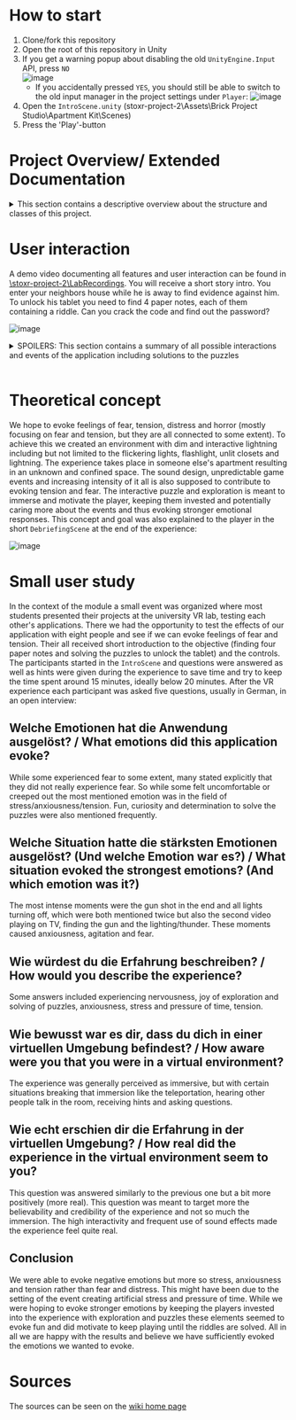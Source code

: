 # How to start
1. Clone/fork this repository  
2. Open the root of this repository in Unity
3. If you get a warning popup about disabling the old `UnityEngine.Input` API, press `NO`  
  ![image](./LabRecordings/popup-press-no.jpg)
    - If you accidentally pressed `YES`, you should still be able to switch to the old input manager in the project settings under `Player`:
    ![image](./LabRecordings/switch-input-manager.png)
4. Open the `IntroScene.unity` (stoxr-project-2\Assets\Brick Project Studio\Apartment Kit\Scenes)
5. Press the 'Play'-button

# Project Overview/ Extended Documentation
<details> 
  <summary>This section contains a descriptive overview about the structure and classes of this project.</summary>

  ## Directory structure
  On the top level of the directory structure are mostly default directories. Our relevant code is inside of the *Assets* folder.
  Inside of this folder the following directory structure can be seen (nested files and directories aren't shown here for clarity):
  ```
  │
  ├── Baseball Bats\
  │
  ├── Blood decal pack\
  │
  ├── Brick Project Studio\
  │
  ├── EffectExamples\
  │
  ├── Flashlights\
  │
  ├── HDRPDefaultResources\
  │
  ├── Heist Unity\
  │
  ├── Oculus\
  │
  ├── Own Assets\
  │
  ├── PB_Spider\
  │
  ├── Resources\
  │
  ├── SkySeries Freebie\
  |
  ├── TextMesh Pro\
  │
  └── XR\
  ```
  A lot of these directories are packages that we imported for models, animations, audio files etc. *Own Assets* is an exception here, as there are some small models (tablet, notes)that we created ourselfs lying inside this directory. 
  All necessary files, (Meshes, materials, animations, scripts...) are within their respective directory, e.g. the Flashlight files are within the *FLashlights* directory, although the naming of the directories sometimes refers to their imported package name.
  If the necessary files aren't in their respective directory, then they are in the *Brick Project Studio* directory, which forms the baseline of this project, as this package contains the apartment. The directory tree of *Brick Project Studio* looks like this (files are not listed for clarity):
  ```
  │
  ├── Apartment Kit\
  │   │
  │   ├── Materials\
  │   │   │
  │   │   ├── Interior Exterior\
  │   │   │
  │   │   ├── Misc\
  │   │   │   │
  │   │   │   └── Materials\
  │   │   │
  │   │   │
  │   │   └── Surface\
  │   │
  │   │
  │   ├── Models\
  │   │
  │   ├── Prefabs\
  │   │   │
  │   │   ├── Apt Build Kit\
  │   │   │   │
  │   │   │   ├── Exteriors\
  │   │   │   │   │
  │   │   │   │   └── Ext_Apt_01\
  │   │   │   │
  │   │   │   │
  │   │   │   └── Interiors\
  │   │   │       │
  │   │   │       ├── Flooring & Ceilings\
  │   │   │       │
  │   │   │       ├── Frames Windows & Doors\
  │   │   │       │
  │   │   │       ├── Wall Tiles\
  │   │   │       │
  │   │   │       └── Walls Frames & Doors\
  │   │   │
  │   │   │
  │   │   │
  │   │   ├── Furniture\
  │   │   │   │
  │   │   │   ├── Bathroom\
  │   │   │   │
  │   │   │   ├── Bedroom\
  │   │   │   │
  │   │   │   ├── Kitchen\
  │   │   │   │   │
  │   │   │   │   ├── Appliances\
  │   │   │   │   │
  │   │   │   │   └── Cabinets\
  │   │   │   │
  │   │   │   │
  │   │   │   ├── Living Room\
  │   │   │   │
  │   │   │   └── Wine Cabinet\
  │   │   │
  │   │   │
  │   │   ├── Props\
  │   │   │   │
  │   │   │   ├── Art\
  │   │   │   │
  │   │   │   ├── Bathroom\
  │   │   │   │
  │   │   │   ├── Electronics\
  │   │   │   │
  │   │   │   ├── Lighting\
  │   │   │   │
  │   │   │   ├── Misc\
  │   │   │   │
  │   │   │   └── Wine Liquor Beer and Glassware - Sample\
  │   │   │
  │   │   │
  │   │   └── Structures\
  │   │
  │   │
  │   ├── Scenes\
  │   │   
  │   ├── Scripts & Animation\
  │   │   │
  │   │   ├── Closet\
  │   │   │
  │   │   ├── Grabbable\
  │   │   │
  │   │   ├── Light_flickering\
  │   │   │
  │   │   ├── Managers\
  │   │   │
  │   │   ├── OvenOpen\
  │   │   │
  │   │   ├── Slide\
  │   │   │
  │   │   ├── Spider_movement\
  │   │   │
  │   │   ├── TableFlip\
  │   │   │
  │   │   ├── Tablet\
  │   │   │
  │   │   ├── Weather\
  │   │   │
  │   │   ├── Windows\
  │   │   │
  │   │   └── Z Axis -1\
  │   │
  │   │
  │   ├── Sounds\
  │   │
  │   ├── Textures\
  │   │   │
  │   │   ├── Interior Exterior\
  │   │   │
  │   │   ├── Misc\
  │   │   │   │
  │   │   │   └── Materials\
  │   │   │
  │   │   │
  │   │   └── Surface\
  │   │
  │   │
  │   └── Videos\
  │
  │
  └── SE Basic Assets\
      │
      ├── Materials\
      │   │
      │   └── Fire\
      │
      │
      ├── Models\
      │   │
      │   └── Build Kits\
      │
      │
      ├── Prefabs\
      │   │
      │   └── Fire\
      │
      │
      ├── Scripts and Animations\
      │   │
      │   ├── Doors\
      │   │
      │   ├── Drawer\
      │   │   │
      │   │   ├── X Axis\
      │   │   │
      │   │   └── Z Axis\
      │   │
      │   │
      │   └── Windows\
      │
      │
      └── Textures\
          │
          └── Fire\
  ```
  As you can see there are two directories, *Apartment Kit* and *SE Basic Assets*.
  Latter contains many default files, which we used. We didn't add any files inside this directory. The *Apartment Kit* directory on the other hand contains many important files. For example the *Scripts & Animations* directory holds important scripts and animations, that aren't necessarily bound to imported packages. Also, the *Scenes* directory with our Scenes is located here aswell as the video clips.
  Despite the fact, that there are quite a few directories in this project, this description focused on the separation of default packages and relevant files. There could be a few unused directories of early development stages, which can be ignored.

  ## UML Class Diagrams
  To get an overview of the code architecture of this project, we list UML class diagrams of the classes we created. All classes listed here have additional comments about their functionality in their code files. <br>

  The first diagram shows the classes responsible for the scene management.
  - *Scene* is an enum which holds all scenes.
  - *SceneLoader* loads the scenes.
  - *IntroManager* checks if the MainScene should be loaded.
  ![image](./UMLs/Scenes.png)

  The second diagram focuses on the Event System.
  - *GameEventManager* manages all timed events, meaning that certain events get queued and set active after a specified delay.
  - *flicker_lights* controls the flickering of the apartment lights.
  - *spider_behavior* manages the behavior and animations of the spider.
  - *GrabbableWithSound* manages the Grabs on grabbable objects.
  - *GrabbableClues* inherits from *GrabbableWithSound* and has special behavior for the clues (notes)
  ![image](./UMLs/GameEventManager.png)

  In the third diagram are all individual scripts, that aren't bound to timers and therefore not bound to the *GameEventManager* system.
  - *TabletFunctionality* controls the interactions with the tablet (numpad)
  - *ButtonTrigger* is for the individual buttons on the numpad of the tablet and calls NumberPressed() of *TabletFunctionality*
  - *OpenAndClose* is bound to all Gameobjects that can be opened or closed with individual animations and sounds.
  - *flashlight_logic* manages the behavior of the flashlight.
  - *LightningTrigger* contains the logic of the collision.
  - *GrabbableDangerous*
  ![image](./UMLs/IndividualScripts.png)
</details> 

# User interaction
A demo video documenting all features and user interaction can be found in [\stoxr-project-2\LabRecordings](https://gitlab2.informatik.uni-wuerzburg.de/hci/teaching/courses/special-topics-xr/student-materials/2022-summer/stoxr-project-2/-/blob/main/LabRecordings/stoxr-project-2-video.mp4). You will receive a short story intro. You enter your neighbors house while he is away to find evidence against him. To unlock his tablet you need to find 4 paper notes, each of them containing a riddle. Can you crack the code and find out the password?

![image](./LabRecordings/intro.jpg)

<details> 
  <summary>SPOILERS: This section contains a summary of all possible interactions and events of the application including solutions to the puzzles </summary>

  ## Four paper notes
  Across the apartment you will find four paper notes with the following riddles on them
  ### What occurs twice in a week, once in a year but never in a day?
  - Answer: The letter E, because it appears twice in the word `week` and so on
  - Location: Closet opposite the bedroom
  ![image](./LabRecordings/location-riddle-e.jpg)
  - Hierarchy: riddle-e (GameObject)
  ### I go first unless the order is reversed. I stand in front of a lot of things, yet I have no real legs to stand on. You might just yell out my name once you find the answer.
  - Answer: The letter A, because 
    - it's the first letter of the alphabet
    - it literally stands in front of (a) `lot of things`
    - it stands in front of many nouns because it is a determiner/article
    - when you solve something or someone tells you the answer, you might just say 'Ah (I get it)'
  - Location: In the bedroom, underneath the left side pillow
  ![image](./LabRecordings/location-riddle-a.jpg)
  - Hierarchy: riddle-a (GameObject)
  ### What is the end of everything?
  - Answer: The letter G, because it is the last letter of the word `everything`
  - Location: In the guest room, underneath the bedside table
  ![image](./LabRecordings/location-riddle-g.jpg)
  - Hierarchy: riddle-g (GameObject)
  ### What comes once in a minute, twice in a moment but not once in a thousand years?
  - Answer: The letter M, because it appears once in the word `moment` and so on
  - Location: In the kitchen, in the second wall cabinet from the right
  ![image](./LabRecordings/location-riddle-m.jpg)
  - Hierarchy: riddle-m (GameObject)
    

  ## Game events

  ### Spider
  In the guest room, in the right corner of the room next to `riddle-g`, there is a small spider that follows and attacks the player when they get too close and then runs away when they are too far away again.

  ![image](./LabRecordings/spider.jpg)

  ### Rain
  After three minutes it starts to rain, you can hear but also see the rain if you look out of the windows. Another three minutes later the rain sounds get louder, hinting at more intense rain.

  ### Lightning and thunder
  After four minutes lightning and thunder strike, illuminating the entire scene when they appear. While they are technically visible to the player when looking out the window under certain circumstance it is quite unlikely they will actually see the lightning itself, though they can definitely see the flash of light. Another three minutes later the rate of lightning and thunder increases, making them appear more frequent. Also emits a lighting with thunder when a paper note has been picked up for the first time.

  ![image](./LabRecordings/lightning-1.jpg)
  ![image](./LabRecordings/lightning-2.jpg)


  ### Flickering lights
  After two minutes the lights start to turn off periodically, making a representative sound and spawning sparks when they do. The frequency of them turning off aswell as the time them staying off increases steadily over time until about ten minutes in when you hear the sound of a complete power failure, turning all the lights off for the remainder of the experience.

  ### TV
  After about one and a half minutes the TV will start to play a cute and funny short documentary about a wild hamster, immediately after the video concludes another one will start to play. This second video contains disturbing sounds and images of pigs locked up in a CO2 stunning chamber right before their slaughter. 

  ## Special interactions 
  Almost all small objects you think you should be able to grab are grabbable by pressing and holding `Axis1D.PrimaryHandTrigger` / `Axis1D.SecondaryHandTrigger`. Almost all drawers, doors, cupboards etc. are openable. To do so, move any hand near the handle and tap `Axis1D.PrimaryHandTrigger` / `Axis1D.SecondaryHandTrigger`.

  ![image](./LabRecordings/ovr-controller-mappings.png)

  ### Teleportation
  To prevent motion sickness we decided to implement teleportation instead of thumbstick movement. While holding the `Axis1D.PrimaryIndexTrigger` / L Index trigger (left hand) the player can aim at a target location and let go of the button to teleport. Additionally, the player can also adjust the look direction (arrow on target location) with the left thumbstick while aiming.

  ![image](./LabRecordings/teleport.gif)

  ### Flashlight
  In the living room, the room the player spawns in, a flashlight can be found. This flashlight can be picked up and will be very useful to explore unlit drawers, closets and the apartment once all the lights are off.

  ![image](./LabRecordings/flashlight.jpg)
  
  ![image](./LabRecordings/flashlight.gif)


  ### Dangerous items 
  Some items placed around the apartment are 'dangerous' and will cause the controllers to vibrate once they get near them and picking them up will vibrate at maximum intensity. These items include a gun in the desk drawer, a stack of money near the bed in the bedroom and a baseball bat in the corner of the bedroom closet.

  ![image](./LabRecordings/pistol.jpg)
  ![image](./LabRecordings/money.jpg)
  ![image](./LabRecordings/baseball.jpg)

  ## Unlocking the tablet
  Once you have found all notes and solved all riddles you will end up with the letters `A`, `G`, `M` and `E`. You should have also found the `I AM GOLDEN` clue scattered multiple times across the apartment. 
  
  ![image](./LabRecordings/iamgolden.jpg)
  
  `I AM GOLDEN` depicts its letters in a 3x3 square that lines up with the 3x3 number input of the tablet pin, allowing you to translate the four letters into the four numbers needed for the password. 
  
  ![image](./LabRecordings/tablet.jpg)

  To figure out the correct order of the letters/numbers you should try and find a word. Once you find the word `GAME` and type in the translated number code `4892` on the tablet, you will find it unlocked, revealing various calendar events and emails, but before you really get to read them you hear a gun cocking and see your blood scattered across the screen.
</details>
<br>

# Theoretical concept
We hope to evoke feelings of fear, tension, distress and horror (mostly focusing on fear and tension, but they are all connected to some extent). To achieve this we created an environment with dim and interactive lightning including but not limited to the flickering lights, flashlight, unlit closets and lightning. The experience takes place in someone else's apartment resulting in an unknown and confined space. The sound design, unpredictable game events and increasing intensity of it all is also supposed to contribute to evoking tension and fear. The interactive puzzle and exploration is meant to immerse and motivate the player, keeping them invested and potentially caring more about the events and thus evoking stronger emotional responses. This concept and goal was also explained to the player in the short `DebriefingScene` at the end of the experience:

![image](./LabRecordings/debriefing.jpg)

# Small user study
In the context of the module a small event was organized where most students presented their projects at the university VR lab, testing each other's applications. There we had the opportunity to test the effects of our application with eight people and see if we can evoke feelings of fear and tension. Their all received short introduction to the objective (finding four paper notes and solving the puzzles to unlock the tablet) and the controls. The participants started in the `IntroScene` and questions were answered as well as hints were given during the experience to save time and try to keep the time spent around 15 minutes, ideally below 20 minutes. After the VR experience each participant was asked five questions, usually in German, in an open interview:

## Welche Emotionen hat die Anwendung ausgelöst? / What emotions did this application evoke?
While some experienced fear to some extent, many stated explicitly that they did not really experience fear. So while some felt uncomfortable or creeped out the most mentioned emotion was in the field of stress/anxiousness/tension. Fun, curiosity and determination to solve the puzzles were also mentioned frequently.

## Welche Situation hatte die stärksten Emotionen ausgelöst? (Und welche Emotion war es?) / What situation evoked the strongest emotions? (And which emotion was it?)
The most intense moments were the gun shot in the end and all lights turning off, which were both mentioned twice but also the second video playing on TV, finding the gun and the lighting/thunder. These moments caused anxiousness, agitation and fear.

## Wie würdest du die Erfahrung beschreiben? / How would you describe the experience?
Some answers included experiencing nervousness, joy of exploration and solving of puzzles, anxiousness, stress and pressure of time, tension.

## Wie bewusst war es dir, dass du dich in einer virtuellen Umgebung befindest? / How aware were you that you were in a virtual environment?
The experience was generally perceived as immersive, but with certain situations breaking that immersion like the teleportation, hearing other people talk in the room, receiving hints and asking questions.

## Wie echt erschien dir die Erfahrung in der virtuellen Umgebung? / How real did the experience in the virtual environment seem to you?
This question was answered similarly to the previous one but a bit more positively (more real). This question was meant to target more the believability and credibility of the experience and not so much the immersion. The high interactivity and frequent use of sound effects made the experience feel quite real.

## Conclusion
We were able to evoke negative emotions but more so stress, anxiousness and tension rather than fear and distress. This might have been due to the setting of the event creating artificial stress and pressure of time. While we were hoping to evoke stronger emotions by keeping the players invested into the experience with exploration and puzzles these elements seemed to evoke fun and did motivate to keep playing until the riddles are solved. All in all we are happy with the results and believe we have sufficiently evoked the emotions we wanted to evoke.

# Sources
The sources can be seen on the [wiki home page](https://gitlab2.informatik.uni-wuerzburg.de/hci/teaching/courses/special-topics-xr/student-materials/2022-summer/stoxr-project-2/-/wikis/home)
